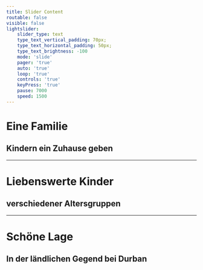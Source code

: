 ```yaml
---
title: Slider Content
routable: false
visible: false
lightslider:
    slider_type: text
    type_text_vertical_padding: 70px;
    type_text_horizontal_padding: 50px;
    type_text_brightness: -100
    mode: 'slide'
    pager: 'true'
    auto: 'true'
    loop: 'true'
    controls: 'true'
    keyPress: 'true'
    pause: 7000
    speed: 1500
---
```


# Eine Familie
## Kindern ein Zuhause geben
___
# Liebenswerte Kinder
## verschiedener Altersgruppen
___
# Schöne Lage
## In der ländlichen Gegend bei Durban
